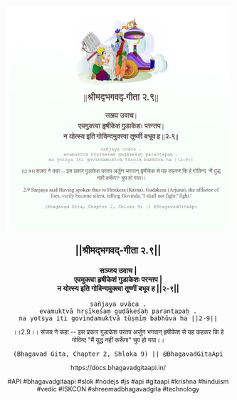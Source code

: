<img src="../../asset/BG_2_9.png"/>
<center><h2>||श्रीमद्‍भगवद्‍-गीता २.९||</h2>
<h3>सञ्जय उवाच |<br/>एवमुक्त्वा हृषीकेशं गुडाकेशः परन्तप |<br/>न योत्स्य इति गोविन्दमुक्त्वा तूष्णीं बभूव ह ||२-९||</h3>
<pre>sañjaya uvāca .<br/>evamuktvā hṛṣīkeśaṃ guḍākeśaḥ parantapaḥ .<br/>na yotsya iti govindamuktvā tūṣṇīṃ babhūva ha ||2-9||</pre>
<p>।।2.9।। संजय ने कहा -- इस प्रकार गुडाकेश परंतप अर्जुन भगवान् हृषीकेश से यह कहकर कि हे गोविन्द "मैं युद्ध नहीं करूँगा" चुप हो गया।।</p>
<pre>(Bhagavad Gita, Chapter 2, Shloka 9) || @BhagavadGitaApi</pre><p>https://docs.bhagavadgitaapi.in/</p><p>#API #bhagavadgitaapi #slok #nodejs #js #api #gitaapi #krishna #hinduism #vedic #ISKCON #shreemadbhagavadgita #technology</p></center>